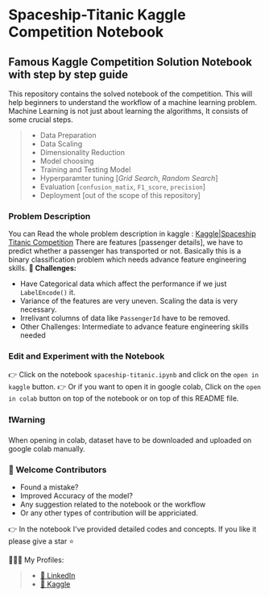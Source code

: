 # Spaceship-Titanic Kaggle Competition Notebook

## Famous Kaggle Competition Solution Notebook with step by step guide

This repository contains the solved notebook of the competition.
This will help beginners to understand the workflow of a machine learning problem.
Machine Learning is not just about learning the algorithms, It consists of some crucial steps.
> * Data Preparation
> * Data Scaling
> * Dimensionality Reduction
> * Model choosing
> * Training and Testing Model
> * Hyperparamter tuning [*Grid Search*, *Random Search*]
> * Evaluation [`confusion_matix`, `F1_score`, `precision`]
> * Deployment [out of the scope of this repository]

### Problem Description
You can Read the whole problem description in kaggle : [Kaggle|Spaceship Titanic Competition](https://www.kaggle.com/competitions/spaceship-titanic/overview)
There are features [passenger details], we have to predict whether a passenger has transported or not.
Basically this is a binary classification problem which needs advance feature engineering skills.
**🥊 Challenges:**
* Have Categorical data which affect the performance if we just `LabelEncode()` it.
* Variance of the features are very uneven. Scaling the data is very necessary.
* Irrelivant columns of data like `PassengerId` have to be removed.
* Other Challenges: Intermediate to advance feature engineering skills needed

### Edit and Experiment with the Notebook
👉 Click on the notebook `spaceship-titanic.ipynb` and click on the `open in kaggle` button.
👉 Or if you want to open it in google colab, Click on the `open in colab` button on top of the notebook or on top of this README file.

### ❗️Warning
When opening in colab, dataset have to be downloaded and uploaded on google colab manually.

### 🏅 Welcome Contributors
* Found a mistake?
* Improved Accuracy of the model?
* Any suggestion related to the notebook or the workflow
* Or any other types of contribution will be appriciated.

👉 In the notebook I've provided detailed codes and concepts. If you like it please give a star ⭐️

🧑🏻‍💻 My Profiles:
> * [🔗 LinkedIn](https://www.linkedin.com/in/soumyadip-bhattacharjya-993974234/)
> * [🔗 Kaggle](https://www.kaggle.com/soumyadipbhat)
